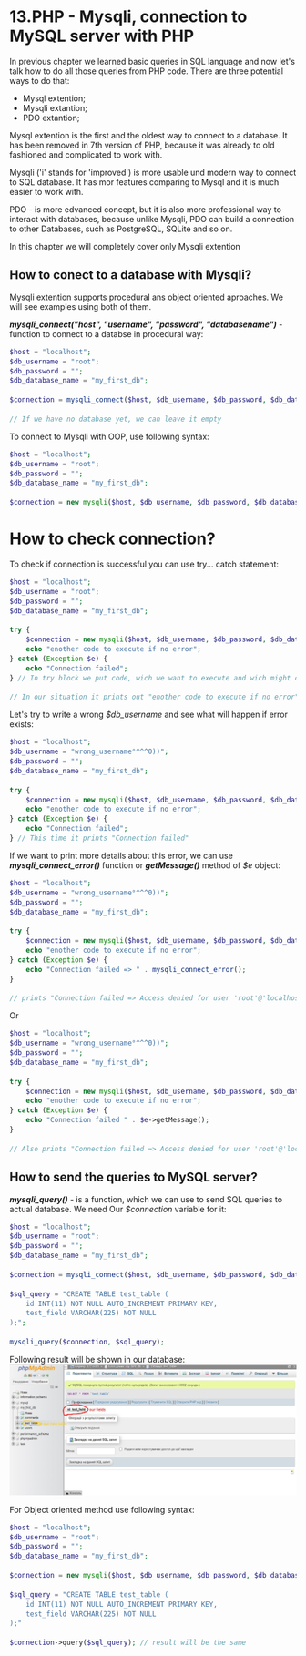 # 13.PHP - Mysqli, connection to MySQL server with PHP

In previous chapter we learned basic queries in SQL language and now let's talk how to do all those queries from PHP code.
There are three potential ways to do that:
- Mysql extention;
- Mysqli extantion;
- PDO extantion;

Mysql extention is the first and the oldest way to connect to a database. It has been removed in 7th version of PHP, because it was already to old fashioned and complicated to work with.

Mysqli ('i' stands for 'improved') is more usable und modern way to connect to SQL database. It has mor features comparing to Mysql and it is much easier to work with.

PDO - is more edvanced concept, but it is also more professional way to interact with databases, because unlike Mysqli, PDO can build a connection to other Databases, such as PostgreSQL, SQLite and so on.

In this chapter we will completely cover only Mysqli extention

## How to conect to a database with Mysqli?

Mysqli extention supports procedural ans object oriented aproaches. We will see examples using both of them.

***mysqli_connect("host", "username", "password", "databasename")*** - function to connect to a databse in procedural way:

```php
$host = "localhost";
$db_username = "root";
$db_password = "";
$db_database_name = "my_first_db";

$connection = mysqli_connect($host, $db_username, $db_password, $db_database_name); // I use phpmyadmin to interact with database and i use it locally, that's why i have no password. If i would publish my website to internet, i naturally had a password and a unique username

// If we have no database yet, we can leave it empty
```
To connect to Mysqli with OOP, use following syntax:
```php
$host = "localhost";
$db_username = "root";
$db_password = "";
$db_database_name = "my_first_db";

$connection = new mysqli($host, $db_username, $db_password, $db_database_name); // Unlike procedural approach, here we create an object, which is instance of mysqli class
```

# How to check connection?

To check if connection is successful you can use try... catch statement:
```php
$host = "localhost";
$db_username = "root";
$db_password = "";
$db_database_name = "my_first_db";

try {
    $connection = new mysqli($host, $db_username, $db_password, $db_database_name); 
    echo "enother code to execute if no error";
} catch (Exception $e) {
    echo "Connection failed";
} // In try block we put code, wich we want to execute and wich might contain errors. Catch block tells, what we want to do if in try-block was an error. $e is object, which contains all information about error

// In our situation it prints out "enother code to execute if no error", because we have no errors and code doesn't reach catch-block
```

Let's try to write a wrong *$db_username* and see what will happen if error exists:
```php
$host = "localhost";
$db_username = "wrong_username°^^^0))";
$db_password = "";
$db_database_name = "my_first_db";

try {
    $connection = new mysqli($host, $db_username, $db_password, $db_database_name); 
    echo "enother code to execute if no error";
} catch (Exception $e) {
    echo "Connection failed";
} // This time it prints "Connection failed"
```

If we want to print more details about this error, we can use ***mysqli_connect_error()*** function or ***getMessage()*** method of *$e* object: 
```php
$host = "localhost";
$db_username = "wrong_username°^^^0))";
$db_password = "";
$db_database_name = "my_first_db";

try {
    $connection = new mysqli($host, $db_username, $db_password, $db_database_name); 
    echo "enother code to execute if no error";
} catch (Exception $e) {
    echo "Connection failed => " . mysqli_connect_error();
}

// prints "Connection failed => Access denied for user 'root'@'localhost' (using password: YES)"
```
Or
```php
$host = "localhost";
$db_username = "wrong_username°^^^0))";
$db_password = "";
$db_database_name = "my_first_db";

try {
    $connection = new mysqli($host, $db_username, $db_password, $db_database_name); 
    echo "enother code to execute if no error";
} catch (Exception $e) {
    echo "Connection failed " . $e->getMessage(); 
}

// Also prints "Connection failed => Access denied for user 'root'@'localhost' (using password: YES)"
```

## How to send the queries to MySQL server?

***mysqli_query()*** - is a function, which we can use to send SQL queries to actual database. We need Our *$connection* variable for it:
```php
$host = "localhost";
$db_username = "root";
$db_password = "";
$db_database_name = "my_first_db";

$connection = mysqli_connect($host, $db_username, $db_password, $db_database_name);

$sql_query = "CREATE TABLE test_table (
    id INT(11) NOT NULL AUTO_INCREMENT PRIMARY KEY,
    test_field VARCHAR(225) NOT NULL
);";

mysqli_query($connection, $sql_query);
```
Following result will be shown in our database:
<img src="assets/screenshot_for_php_docs_18.jpg"/>

For Object oriented method use following syntax:
```php
$host = "localhost";
$db_username = "root";
$db_password = "";
$db_database_name = "my_first_db";

$connection = new mysqli($host, $db_username, $db_password, $db_database_name);

$sql_query = "CREATE TABLE test_table (
    id INT(11) NOT NULL AUTO_INCREMENT PRIMARY KEY,
    test_field VARCHAR(225) NOT NULL
);"

$connection->query($sql_query); // result will be the same
```


